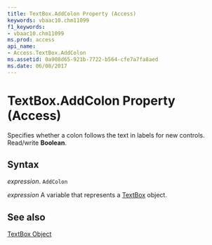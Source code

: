 ```yaml
---
title: TextBox.AddColon Property (Access)
keywords: vbaac10.chm11099
f1_keywords:
- vbaac10.chm11099
ms.prod: access
api_name:
- Access.TextBox.AddColon
ms.assetid: 0a908d65-921b-7722-b564-cfe7a7fa8aed
ms.date: 06/08/2017
---
```



# TextBox.AddColon Property (Access)

Specifies whether a colon follows the text in labels for new controls. Read/write  **Boolean**.


## Syntax

 _expression_. `AddColon`

 _expression_ A variable that represents a [TextBox](./Access.TextBox.md) object.


## See also


[TextBox Object](Access.TextBox.md)

